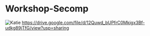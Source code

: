 # Workshop-Secomp
![Katie](https://drive.google.com/file/d/1ovkkPREYx-JE3ZYuX97jX7ajA69KiuXs/view?usp=sharing)
https://drive.google.com/file/d/12Quwd_bUPfrC0Mkigx3Bf-udkg89jTfG/view?usp=sharing
